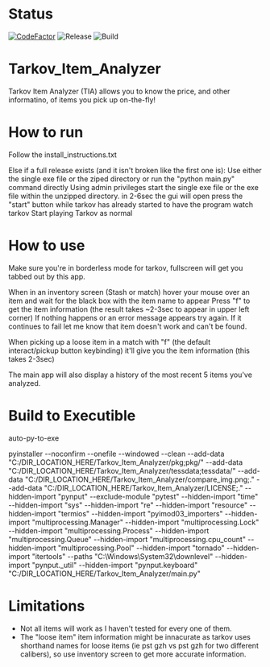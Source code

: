 # Status
[![CodeFactor](https://www.codefactor.io/repository/github/nmurphy101/tarkovitemanalyzer/badge)](https://www.codefactor.io/repository/github/nmurphy101/tarkovitemanalyzer) ![Release](https://github.com/nmurphy101/tarkovitemanalyzer/actions/workflows/build.yml/badge.svg?branch=main) ![Build](https://github.com/nmurphy101/tarkovitemanalyzer/actions/workflows/python-app.yml/badge.svg)

# Tarkov_Item_Analyzer
Tarkov Item Analyzer (TIA) allows you to know the price, and other informatino, of items you pick up on-the-fly!

# How to run

Follow the install_instructions.txt

Else if a full release exists (and it isn't broken like the first one is):
Use either the single exe file or the ziped directory or run the "python main.py" command directly
Using admin privileges start the single exe file or the exe file within the unzipped directory.
in 2-6sec the gui will open
press the "start" button while tarkov has already started to have the program watch tarkov
Start playing Tarkov as normal

# How to use

Make sure you're in borderless mode for tarkov, fullscreen will get you tabbed out by this app.

When in an inventory screen (Stash or match) hover your mouse over an item and wait for the black box with the item name to appear
Press "f" to get the item information (the result takes ~2-3sec to appear in upper left corner)
If nothing happens or an error message appears try again.
If it continues to fail let me know that item doesn't work and can't be found.

When picking up a loose item in a match with "f" (the default interact/pickup button keybinding)
it'll give you the item information (this takes 2-3sec)

The main app will also display a history of the most recent 5 items you've analyzed.

# Build to Executible
auto-py-to-exe

pyinstaller --noconfirm --onefile --windowed --clean --add-data "C:/DIR_LOCATION_HERE/Tarkov_Item_Analyzer/pkg;pkg/" --add-data "C:/DIR_LOCATION_HERE/Tarkov_Item_Analyzer/tessdata;tessdata/" --add-data "C:/DIR_LOCATION_HERE/Tarkov_Item_Analyzer/compare_img.png;." --add-data "C:/DIR_LOCATION_HERE/Tarkov_Item_Analyzer/LICENSE;." --hidden-import "pynput" --exclude-module "pytest" --hidden-import "time" --hidden-import "sys" --hidden-import "re" --hidden-import "resource" --hidden-import "termios" --hidden-import "pyimod03_importers" --hidden-import "multiprocessing.Manager" --hidden-import "multiprocessing.Lock" --hidden-import "multiprocessing.Process" --hidden-import "multiprocessing.Queue" --hidden-import "multiprocessing.cpu_count" --hidden-import "multiprocessing.Pool" --hidden-import "tornado" --hidden-import "itertools" --paths "C:\Windows\System32\downlevel" --hidden-import "pynput._util" --hidden-import "pynput.keyboard"  "C:/DIR_LOCATION_HERE/Tarkov_Item_Analyzer/main.py"



# Limitations
- Not all items will work as I haven't tested for every one of them.
- The "loose item" item information might be innacurate as tarkov uses shorthand names for loose items
  (ie pst gzh vs pst gzh for two different calibers), so use inventory screen to get more accurate information.
